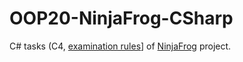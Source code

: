 # OOP20-NinjaFrog-CSharp
C# tasks (C4, [examination rules](https://apice.unibo.it/xwiki/bin/view/Courses/OOP2021-esame)] of [NinjaFrog](https://github.com/marsild/OOP20-NinjaFrog) project.
